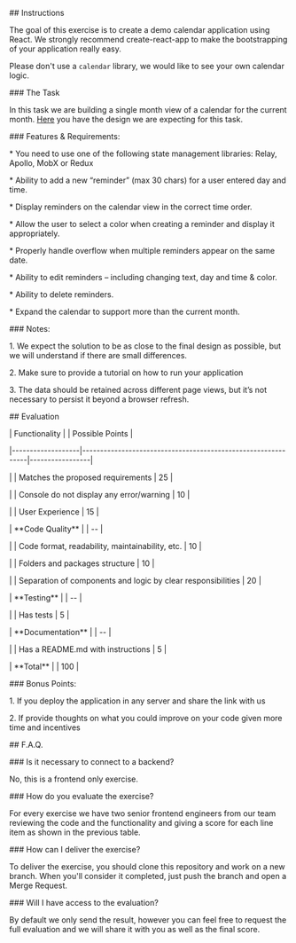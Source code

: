 \## Instructions

The goal of this exercise is to create a demo calendar application using React. We strongly recommend create-react-app to make the bootstrapping of your application really easy.

Please don't use a `calendar` library, we would like to see your own calendar logic.


\### The Task

In this task we are building a single month view of a calendar for the current month. [Here](https://www.figma.com/file/TR3YH8mNhFHecK6lm8kj21/Codelitt-Calendar?node-id=0%3A1) you have the design we are expecting for this task.


\### Features & Requirements:

\* You need to use one of the following state management libraries: Relay, Apollo, MobX or Redux

\* Ability to add a new “reminder” (max 30 chars) for a user entered day and time.

\* Display reminders on the calendar view in the correct time order.

\* Allow the user to select a color when creating a reminder and display it appropriately.

\* Properly handle overflow when multiple reminders appear on the same date.

\* Ability to edit reminders – including changing text, day and time & color.

\* Ability to delete reminders.

\* Expand the calendar to support more than the current month.

\### Notes:

1\. We expect the solution to be as close to the final design as possible, but we will understand if there are small differences.

2\. Make sure to provide a tutorial on how to run your application

3\. The data should be retained across different page views, but it’s not necessary to persist it beyond a browser refresh.

\## Evaluation

| Functionality     |                                                              | Possible Points |

\|-------------------|--------------------------------------------------------------|-----------------|

|                   | Matches the proposed requirements                            | 25              |

|                   | Console do not display any error/warning                     | 10              |

|                   | User Experience                                              | 15              |

| \*\*Code Quality\*\*  |                                                              | --              |

|                   | Code format, readability, maintainability, etc.              | 10              |

|                   | Folders and packages structure                               | 10              |

|                   | Separation of components and logic by clear responsibilities | 20              |

| \*\*Testing\*\*       |                                                              | --              |

|                   | Has tests                                                    | 5               |

| \*\*Documentation\*\* |                                                              | --              |

|                   | Has a README.md with instructions                            | 5               |

| \*\*Total\*\*         |                                                              | 100             |

\### Bonus Points:

1\. If you deploy the application in any server and share the link with us

2\. If provide thoughts on what you could improve on your code given more time and incentives

\## F.A.Q.

\### Is it necessary to connect to a backend?

No, this is a frontend only exercise.

\### How do you evaluate the exercise?

For every exercise we have two senior frontend engineers from our team reviewing the code and the functionality and giving a score for each line item as shown in the previous table.

\### How can I deliver the exercise?

To deliver the exercise, you should clone this repository and work on a new branch. When you'll consider it completed, just push the branch and open a Merge Request.

\### Will I have access to the evaluation?

By default we only send the result, however you can feel free to request the full evaluation and we will share it with you as well as the final score.
